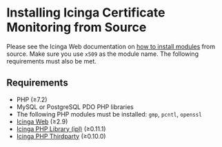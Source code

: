 # Installing Icinga Certificate Monitoring from Source

Please see the Icinga Web documentation on
[how to install modules](https://icinga.com/docs/icinga-web-2/latest/doc/08-Modules/#installation) from source.
Make sure you use `x509` as the module name. The following requirements must also be met.

## Requirements

* PHP (≥7.2)
* MySQL or PostgreSQL PDO PHP libraries
* The following PHP modules must be installed: `gmp`, `pcntl`, `openssl`
* [Icinga Web](https://github.com/Icinga/icingaweb2) (≥2.9)
* [Icinga PHP Library (ipl)](https://github.com/Icinga/icinga-php-library) (≥0.11.1)
* [Icinga PHP Thirdparty](https://github.com/Icinga/icinga-php-thirdparty) (≥0.10.0)

<!-- {% include "02-Installation.md" %} -->
